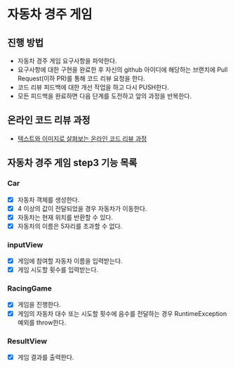 # 자동차 경주 게임

## 진행 방법

* 자동차 경주 게임 요구사항을 파악한다.
* 요구사항에 대한 구현을 완료한 후 자신의 github 아이디에 해당하는 브랜치에 Pull Request(이하 PR)를 통해 코드 리뷰 요청을 한다.
* 코드 리뷰 피드백에 대한 개선 작업을 하고 다시 PUSH한다.
* 모든 피드백을 완료하면 다음 단계를 도전하고 앞의 과정을 반복한다.

## 온라인 코드 리뷰 과정

* [텍스트와 이미지로 살펴보는 온라인 코드 리뷰 과정](https://github.com/next-step/nextstep-docs/tree/master/codereview)

## 자동차 경주 게임 step3 기능 목록

### Car

- [x] 자동차 객체를 생성한다.
- [x] 4 이상의 값이 전달되었을 경우 자동차가 이동한다.
- [x] 자동차는 현재 위치를 반환할 수 있다.
- [x] 자동차의 이름은 5자리를 초과할 수 없다.

### inputView

- [x] 게임에 참여할 자동차 이름을 입력받는다.
- [x] 게임 시도할 횟수를 입력받는다.

### RacingGame

- [x] 게임을 진행한다.
- [x] 게임의 자동차 대수 또는 시도할 횟수에 음수를 전달하는 경우 RuntimeException 예외를 throw한다.

### ResultView

- [x] 게임 결과를 출력한다.
